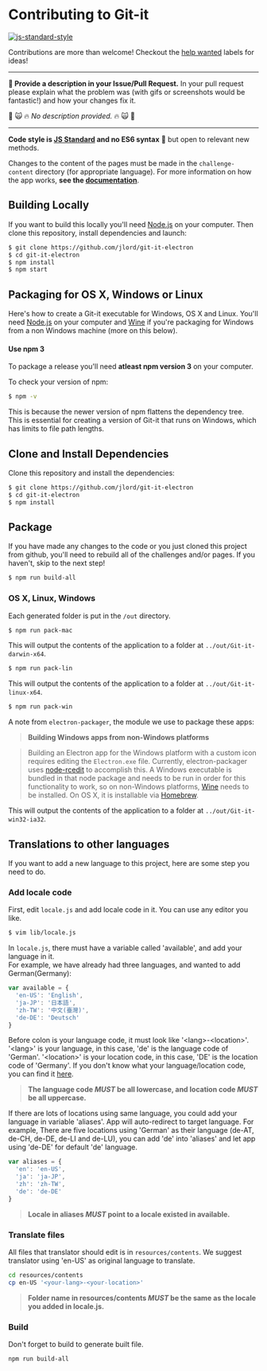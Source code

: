 # Contributing to Git-it

[![js-standard-style](https://img.shields.io/badge/code%20style-standard-brightgreen.svg)](http://standardjs.com/)

Contributions are more than welcome! Checkout the [help wanted](https://github.com/jlord/git-it-electron/issues?q=is%3Aissue+is%3Aopen+label%3A%22help+wanted+✍%22) labels for ideas!

---

**📣 Provide a description in your Issue/Pull Request.** In your pull request please explain what the problem was (with gifs or screenshots would be fantastic!) and how your changes fix it. 

🚫 🙀 :fire: _No description provided._ :fire: 🙀 🚫

---

**Code style is [JS Standard](http://standardjs.com) and no ES6 syntax** :tada: but open to relevant new methods.

Changes to the content of the pages must be made in the `challenge-content` directory (for appropriate language). For more information on how the app works, **see the [documentation](docs.md)**.

## Building Locally

If you want to build this locally you'll need [Node.js](https://nodejs.org) on your computer. Then
clone this repository, install dependencies and launch:

```bash
$ git clone https://github.com/jlord/git-it-electron
$ cd git-it-electron
$ npm install
$ npm start
```

## Packaging for OS X, Windows or Linux

Here's how to create a Git-it executable for Windows, OS X and Linux. You'll need [Node.js](https://nodejs.org) on your computer and [Wine](https://www.winehq.org/) if you're packaging for Windows from a non Windows machine (more on this below).

#### Use npm 3

To package a release you'll need **atleast npm version 3** on your computer.

To check your version of npm:

```bash
$ npm -v
```

This is because the newer version of npm flattens the dependency tree. This is
essential for creating a version of Git-it that runs on Windows, which has
limits to file path lengths.

## Clone and Install Dependencies

Clone this repository and install the dependencies:

```bash
$ git clone https://github.com/jlord/git-it-electron
$ cd git-it-electron
$ npm install
```

## Package

If you have made any changes to the code or you just cloned this project from github,
you'll need to rebuild all of the challenges and/or pages.
If you haven't, skip to the next step!

```bash
$ npm run build-all
```

### OS X, Linux, Windows

Each generated folder is put in the `/out` directory.

```bash
$ npm run pack-mac
```

This will output the contents of the application to a folder at `../out/Git-it-darwin-x64`.

```bash
$ npm run pack-lin
```

This will output the contents of the application to a folder at `../out/Git-it-linux-x64`.
```bash
$ npm run pack-win
```

A note from `electron-packager`, the module we use to package these apps:

> **Building Windows apps from non-Windows platforms**

> Building an Electron app for the Windows platform with a custom icon requires
editing the `Electron.exe` file. Currently, electron-packager uses [node-rcedit](https://github.com/atom/node-rcedit)
to accomplish this. A Windows executable is bundled in that node package and
needs to be run in order for this functionality to work, so on non-Windows
platforms, [Wine](https://www.winehq.org/) needs to be installed. On OS X, it is
installable via [Homebrew](http://brew.sh/).

This will output the contents of the application to a folder at `../out/Git-it-win32-ia32`.


## Translations to other languages
If you want to add a new language to this project, here are some step you need to do.

### Add locale code
First, edit `locale.js` and add locale code in it. You can use any editor you like.

```bash
$ vim lib/locale.js
```

In `locale.js`, there must have a variable called 'available', and add your language in it.  
For example, we have already had three languages, and wanted to add German(Germany):

```javascript
var available = {
  'en-US': 'English',
  'ja-JP': '日本語',
  'zh-TW': '中文(臺灣)',
  'de-DE': 'Deutsch'
}
```

Before colon is your language code, it must look like '\<lang\>-\<location\>'. '\<lang\>' is your language, in this case, 'de' is the language code of 'German'. '\<location\>' is your location code, in this case, 'DE' is the location code of 'Germany'. If you don't know what your language/location code, you can find it [here](http://www.lingoes.net/en/translator/langcode.htm).  

> **The language code *MUST* be all lowercase, and location code *MUST* be all uppercase.**  


If there are lots of locations using same language, you could add your language in variable 'aliases'.  App will auto-redirect to target language. For example, There are five locations using 'German' as their language (de-AT, de-CH, de-DE, de-LI and de-LU),  you can add 'de' into 'aliases' and let app using 'de-DE' for default 'de' language.

```javascript
var aliases = {
  'en': 'en-US',
  'ja': 'ja-JP',
  'zh': 'zh-TW',
  'de': 'de-DE'
}
```
> **Locale in aliases *MUST* point to a locale existed in available.**

### Translate files
All files that translator should edit is in `resources/contents`. We suggest translator using 'en-US' as original language to translate.  

```bash
cd resources/contents
cp en-US '<your-lang>-<your-location>'
```
> **Folder name in resources/contents *MUST* be the same as the locale you added in locale.js.**

### Build
Don't forget to build to generate built file.

```bash
npm run build-all
```
